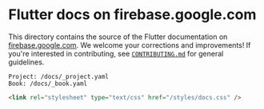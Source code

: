 # Flutter docs on firebase.google.com

This directory contains the source of the Flutter documentation on
[firebase.google.com](https://firebase.google.com/docs/). We welcome your
corrections and improvements! If you're interested in contributing, see
[`CONTRIBUTING.md`]() for general guidelines.









```
Project: /docs/_project.yaml
Book: /docs/_book.yaml
```

```html
<link rel="stylesheet" type="text/css" href="/styles/docs.css" />
```
